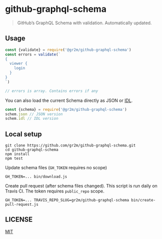 # github-graphql-schema

> GitHub’s GraphQL Schema with validation. Automatically updated.

## Usage

```js
const {validate} = require('@gr2m/github-graphql-schema')
const errors = validate(`
{
  viewer {
    login
  }
}
`)

// errors is array. Contains errors if any
```

You can also load the current Schema directly as JSON or [IDL](https://en.wikipedia.org/wiki/Interface_description_language).

```js
const {schema} = require('@gr2m/github-graphql-schema')
schem.json // JSON version
schem.idl // IDL version
```

## Local setup

```
git clone https://github.com/gr2m/github-graphql-schema.git
cd github-graphql-schema
npm install
npm test
```

Update schema files (`GH_TOKEN` requires no scope)

```
GH_TOKEN=... bin/download.js
```

Create pull request (after schema files changed). This script is run daily on Travis CI. The token requires `public_repo` scope.

```
GH_TOKEN=... TRAVIS_REPO_SLUG=gr2m/github-graphql-schema bin/create-pull-request.js
```

## LICENSE

[MIT](LICENSE.md)
